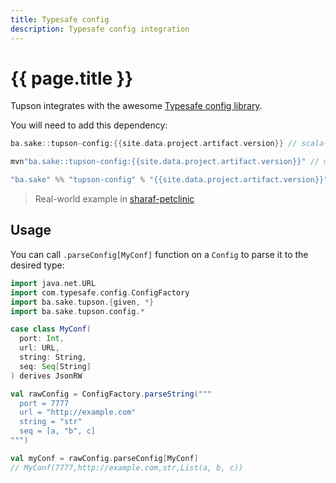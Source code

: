 ```yaml
---
title: Typesafe config
description: Typesafe config integration
---
```


# {{ page.title }}


Tupson integrates with the awesome [Typesafe config library](https://github.com/lightbend/config).  

You will need to add this dependency:
```scala
ba.sake::tupson-config:{{site.data.project.artifact.version}} // scala-cli

mvn"ba.sake::tupson-config:{{site.data.project.artifact.version}}" // mill

"ba.sake" %% "tupson-config" % "{{site.data.project.artifact.version}}" // sbt

```

> Real-world example in [sharaf-petclinic](https://github.com/sake92/sharaf-petclinic/blob/main/app/src/ba/sake/sharaf/petclinic/PetclinicConfig.scala)

## Usage

You can call `.parseConfig[MyConf]` function on a `Config` to parse it to the desired type:

```scala
import java.net.URL
import com.typesafe.config.ConfigFactory
import ba.sake.tupson.{given, *}
import ba.sake.tupson.config.*

case class MyConf(
  port: Int,
  url: URL,
  string: String,
  seq: Seq[String]
) derives JsonRW

val rawConfig = ConfigFactory.parseString("""
  port = 7777
  url = "http://example.com"
  string = "str"
  seq = [a, "b", c]
""")

val myConf = rawConfig.parseConfig[MyConf]
// MyConf(7777,http://example.com,str,List(a, b, c))
```
